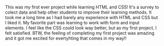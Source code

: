 This was my first ever project while learning HTML and CSS! It's a survey to colect data and help other students to improve their learning methods. It took me a long time as I had barely any experience with HTML and CSS but I liked it. My favorite part was learning to work with form and input elements. I feel like the CSS could look way better, but as my first project, I felt satisfied. BTW, the feeling of completing my first project was amazing and it got me excited for evertyhting that comes in my way!!

